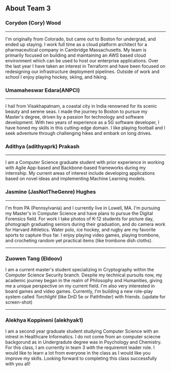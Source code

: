## About Team 3 

### Corydon (Cory) Wood

---
I'm originally from Colorado, but came out to Boston for undergrad, and ended up staying. I work full time as a cloud platform architect for a pharmaceutical company in Cambridge
Massachusetts. My team is primarily focused on building and maintaining an AWS based cloud environment
which can be used to host our enterprise applications. Over the last year I have
taken an interest in Terraform and have been focused on redesigning our infrastructure deployment pipelines. Outside of work and school
I enjoy playing hockey, skiing, and hiking.

### Umamaheswar Edara(ANPCI)

---
I hail from Visakhapatnam, a coastal city in India renowned for its scenic beauty and serene seas. I made the journey to Boston to pursue my Master's degree, driven by a passion for technology and software development. With two years of experience as a 5G software developer, I have honed my skills in this cutting-edge domain. I like playing football and I seek adventure through challenging hikes and embark on long drives.


### Adithya (adithyaprk) Prakash

---
I am a Computer Science graduate student with prior experience in working with Agile App-based and Backbone-based frameworks during my internship. My current areas of interest include developing applications based on novel ideas and implementing Machine Learning models.


### Jasmine (JasNotTheGenre) Hughes

---
I'm from PA (Pennsylvania) and I currently live in Lowell, MA. I'm pursuing my Master's in Computer Science and have plans to pursue the Digital Forensics field. For work I take photos of K-12 students for picture day, photograph graduating seniors during their graduation, and do camera work for Harvard Athletics. Water polo, ice hockey, and rugby are my favorite sports to capture thus far. I enjoy playing video games, playing trombone, and crocheting random yet practical items (like trombone dish cloths).

---

### Zuowen Tang (Eldoov)

I am a current master's student specializing in Cryptography within the Computer Science Security branch. Despite my technical pursuits now, my academic journey began in the realm of Philosophy and Humanities, giving me a unique perspective on my current field. I'm also very interested in board games and video games. Currently, I'm building a new role-play system called *Torchlight* (like DnD 5e or Pathfinder) with friends. (update for screen-shot)

---

### Alekhya Koppineni (alekhyak1)

I am a second year graduate student studying Computer Science with an intrest in Healthcare Informatics. I do not come from an computer sciecne backgorund as in Undergradute 
degree was in Psychology and Chemistry. For this class, I am currently in team 3 with the requiremnt leader role. I would like to learn a lot from everyone in the class as I would
like you improve my skills. Looking forward to completing this class successfully with you all!

